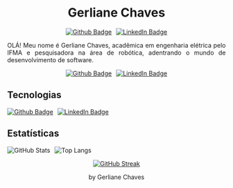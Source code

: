 <p>
    <h1 align="center">Gerliane Chaves</h1>
    <div style="display: flex; justify-content: center;">
        <a href="ttps://github.com/GerlianeChaves/dio-lab-open-source/tree/main/community/gerlianechaves.md" style="margin-right: 10px;">
            <img src="https://img.shields.io/badge/Github-000?style=for-the-badge&logo=github&logoColor=white" alt="Github Badge">
        </a>
        <a href="https://www.linkedin.com/in/gerlianechaves/">
            <img src="https://img.shields.io/badge/LinkedIn-000?style=for-the-badge&logo=linkedin&logoColor=0E76A8" alt="LinkedIn Badge">
        </a>
    </div>

</p>


<p style="text-align: justify;">
    OLÁ! Meu nome é Gerliane Chaves, acadêmica em engenharia elétrica pelo IFMA e pesquisadora na área de robótica, adentrando o mundo de desenvolvimento de software.
</p>

<div style="display: flex; justify-content: center;">
    <a href="ttps://github.com/GerlianeChaves/dio-lab-open-source/tree/main/community/gerlianechaves.md" style="margin-right: 10px;">
        <img src="https://img.shields.io/badge/Github-000?style=for-the-badge&logo=github&logoColor=white" alt="Github Badge">
    </a>
    <a href="https://www.linkedin.com/in/gerlianechaves/">
        <img src="https://img.shields.io/badge/LinkedIn-000?style=for-the-badge&logo=linkedin&logoColor=0E76A8" alt="LinkedIn Badge">
    </a>
</div>



<div>
    <p>
        <h2>Tecnologias</h2>
    </p>
</div>

<div style="display: flex;">
    <a href="ttps://github.com/GerlianeChaves/ dio-lab-open-source/tree/main/community/gerlianechaves.md" style="margin-right: 10px;">
        <img src="https://img.shields.io/badge/Python-000?style=for-the-badge&logo=python" alt="Github Badge">
    </a>
    <a href="https://www.linkedin.com/in/gerlianechaves/">
        <img src="https://img.shields.io/badge/HTML5-000?style=for-the-badge&logo=html5" alt="LinkedIn Badge">
    </a>

</div>


<div>
    <p>
        <h2>Estatísticas</h2>
    </p>
</div>


<div style="display: flex;">
    <img src="https://github-readme-stats.vercel.app/api?username=GerlianeChaves&theme=react&bg_color=000&border_color=30A3DC&show_icons=true&icon_color=30A3DC&title_color=30A3DC&text_color=FFF" alt="GitHub Stats" style="margin-right: 10px;">
    <img src="https://github-readme-stats-git-masterrstaa-rickstaa.vercel.app/api/top-langs/?username=GerlianeChaves&bg_color=000&border_color=30A3DC&title_color=30A3DC&text_color=FFF" alt="Top Langs">

</div>

<p align="center">
    <a href="https://streak-stats.demolab.com/?user=GerlianeChaves&theme=dark-smoky&background=000&border=30A3DC&dates=FFF">
        <img src="https://streak-stats.demolab.com/?user=GerlianeChaves&theme=dark-smoky&background=000&border=30A3DC&dates=FFF" alt="GitHub Streak">
    </a>
</p>

<p align="center">
    <a>by Gerliane Chaves</a>
</p>
  
